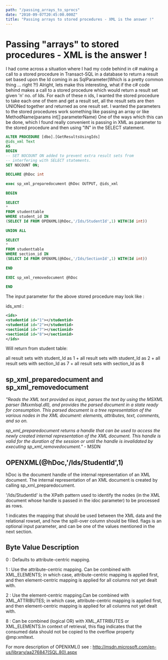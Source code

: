 ```yaml
---
path: "/passing_arrays_to_sprocs"
date: "2010-09-07T20:45:00.000Z"
title: "Passing arrays to stored procedures - XML is the answer !"
---
```


# Passing "arrays" to stored procedures - XML is the answer !

I had come across a situation where I had my code behind in c# making a call to a stored procedure in Transact-SQL in a database to return a result set based upon the Id coming in as SqlParameter(Which is a pretty common thing ... right ?!) 
Alright, lets make this interesting, what if the c# code behind makes a call to a stored procedure which would return a result set given 'n' no. of Ids. For each of these n ids, I wanted the stored procedure to take each one of them and get a result set, all the result sets are then UNIONed together and returned as one result set. I wanted the parameters to the stored procedures work something like passing an array or like MethodName(params int[] parameterName)
One of the ways which this can be done, which I found really convenient is passing in XML as parameter to the stored procedure and then using "IN" in the SELECT statement.

```sql
ALTER PROCEDURE [dbo].[GetResultsUsingIds]
@ids_xml Text
AS
BEGIN
-- SET NOCOUNT ON added to prevent extra result sets from
-- interfering with SELECT statements.
SET NOCOUNT ON;
 
DECLARE @hDoc int
 
exec sp_xml_preparedocument @hDoc OUTPUT, @ids_xml
 
BEGIN
 
SELECT
*
FROM studenttable
WHERE student_id IN
(SELECT Id FROM OPENXML(@hDoc,'/Ids/StudentId',1) WITH(Id int))
 
UNION ALL
 
SELECT
*
FROM studenttable
WHERE section_id IN
(SELECT Id FROM OPENXML(@hDoc,'/Ids/SectionId',1) WITH(Id int))
 
END
 
EXEC sp_xml_removedocument @hDoc
 
END
```

The input parameter for the above stored procedure may look like :

ids_xml :

```xml
<ids>
<studentid id="1"></studentid>
<studentid id="2"></studentid>
<sectionid id="7"></sectionid>
<sectionid id="8"></sectionid>
</ids>
```

Will return from student table:

all result sets with student_Id as 1 + all result sets with student_Id as 2 + all result sets with section_Id as 7 + all result sets with section_Id as 8

## sp_xml_preparedocument and sp_xml_removedocument

<i>"Reads the XML text provided as input, parses the text by using the MSXML parser (Msxmlsql.dll), and provides the parsed document in a state ready for consumption. This parsed document is a tree representation of the various nodes in the XML document: elements, attributes, text, comments, and so on.

sp_xml_preparedocument returns a handle that can be used to access the newly created internal representation of the XML document. This handle is valid for the duration of the session or until the handle is invalidated by executing sp_xml_removedocument."</i> - MSDN

## OPENXML(@hDoc,'/Ids/StudentId',1)

hDoc is the document handle of the internal representation of an XML document. The internal representation of an XML document is created by calling sp_xml_preparedocument.

'/Ids/StudentId' is the XPath pattern used to identify the nodes (in the XML document whose handle is passed in the idoc parameter) to be processed as rows.

1 indicates the mapping that should be used between the XML data and the relational rowset, and how the spill-over column should be filled. flags is an optional input parameter, and can be one of the values mentioned in the next section.

## Byte Value Description

0 : Defaults to attribute-centric mapping.

1 : Use the attribute-centric mapping.
Can be combined with XML_ELEMENTS; in which case, attribute-centric mapping is applied first, and then element-centric mapping is applied for all columns not yet dealt with.

2 : Use the element-centric mapping.Can be combined with XML_ATTRIBUTES; in which case, attribute-centric mapping is applied first, and then element-centric mapping is applied for all columns not yet dealt with.

8 : Can be combined (logical OR) with XML_ATTRIBUTES or XML_ELEMENTS.In context of retrieval, this flag indicates that the consumed data should not be copied to the overflow property @mp:xmltext.

For more description of OPENXML() see : 
http://msdn.microsoft.com/en-us/library/aa276847(SQL.80).aspx